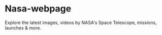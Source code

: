 # Nasa-webpage
Explore the latest images, videos by NASA's Space Telescope, missions, launches & more.
